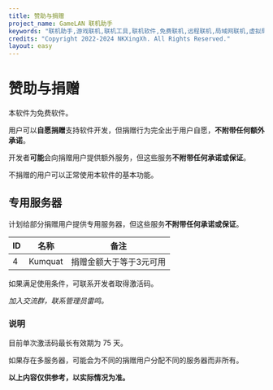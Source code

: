 ```yaml
---
title: 赞助与捐赠
project_name: GameLAN 联机助手
keywords: "联机助手,游戏联机,联机工具,联机软件,免费联机,远程联机,局域网联机,虚拟局域网,MC联机,GameLAN"
credits: "Copyright 2022-2024 NKXingXh. All Rights Reserved."
layout: easy
---
```


# 赞助与捐赠

本软件为免费软件。

用户可以**自愿捐赠**支持软件开发，但捐赠行为完全出于用户自愿，**不附带任何额外承诺**。

开发者**可能**会向捐赠用户提供额外服务，但这些服务**不附带任何承诺或保证**。

不捐赠的用户可以正常使用本软件的基本功能。

## 专用服务器

计划给部分捐赠用户提供专用服务器，但这些服务**不附带任何承诺或保证**。

| ID | 名称 | 备注 |
|----|------|-----|
| 4 | Kumquat | 捐赠金额大于等于3元可用 |

如果满足使用条件，可联系开发者取得激活码。

*加入交流群，联系管理员雷鸣。*

### 说明

目前单次激活码最长有效期为 75 天。

如果存在多服务器，可能会为不同的捐赠用户分配不同的服务器而非所有。

**以上内容仅供参考，以实际情况为准。**
